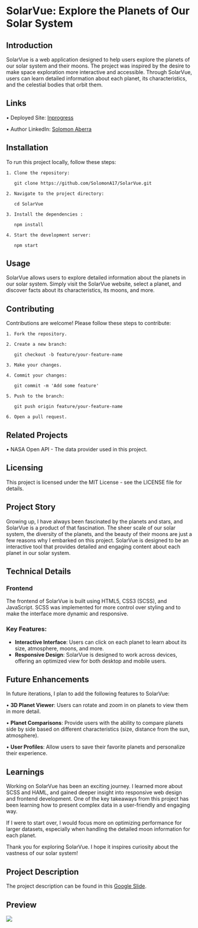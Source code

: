 # SolarVue: Explore the Planets of Our Solar System

## Introduction

SolarVue is a web application designed to help users explore the planets of our solar system and their moons. The project was inspired by the desire to make space exploration more interactive and accessible. Through SolarVue, users can learn detailed information about each planet, its characteristics, and the celestial bodies that orbit them.

## Links

• Deployed Site: [Inprogress](https://github.com/SolomonA17)

• Author LinkedIn: [Solomon Aberra](https://www.linkedin.com/in/solomon-aberra17/)

## Installation

To run this project locally, follow these steps:

    1. Clone the repository:
    
       git clone https://github.com/SolomonA17/SolarVue.git

    2. Navigate to the project directory:
    
       cd SolarVue
       
    3. Install the dependencies :
       
       npm install
       
    4. Start the development server:
       
       npm start

## Usage

SolarVue allows users to explore detailed information about the planets in our solar system. Simply visit the SolarVue website, select a planet, and discover facts about its characteristics, its moons, and more.

## Contributing

Contributions are welcome! Please follow these steps to contribute:

    1. Fork the repository.
    
    2. Create a new branch:
      
       git checkout -b feature/your-feature-name
       
    3. Make your changes.
    
    4. Commit your changes:
      
       git commit -m 'Add some feature'
       
    5. Push to the branch:
       
       git push origin feature/your-feature-name
       
    6. Open a pull request.

## Related Projects

• NASA Open API - The data provider used in this project.

## Licensing

This project is licensed under the MIT License - see the LICENSE file for details.

## Project Story

Growing up, I have always been fascinated by the planets and stars, and SolarVue is a product of that fascination. The sheer scale of our solar system, the diversity of the planets, and the beauty of their moons are just a few reasons why I embarked on this project. SolarVue is designed to be an interactive tool that provides detailed and engaging content about each planet in our solar system.

## Technical Details

### Frontend

The frontend of SolarVue is built using HTML5, CSS3 (SCSS), and JavaScript. SCSS was implemented for more control over styling and to make the interface more dynamic and responsive.

### Key Features:

- **Interactive Interface**: Users can click on each planet to learn about its size, atmosphere, moons, and more.
- **Responsive Design**: SolarVue is designed to work across devices, offering an optimized view for both desktop and mobile users.

## Future Enhancements

In future iterations, I plan to add the following features to SolarVue:

• **3D Planet Viewer**: Users can rotate and zoom in on planets to view them in more detail.

• **Planet Comparisons**: Provide users with the ability to compare planets side by side based on different characteristics (size, distance from the sun, atmosphere).

• **User Profiles**: Allow users to save their favorite planets and personalize their experience.

## Learnings

Working on SolarVue has been an exciting journey. I learned more about SCSS and HAML, and gained deeper insight into responsive web design and frontend development. One of the key takeaways from this project has been learning how to present complex data in a user-friendly and engaging way.

If I were to start over, I would focus more on optimizing performance for larger datasets, especially when handling the detailed moon information for each planet.

Thank you for exploring SolarVue. I hope it inspires curiosity about the vastness of our solar system!

## Project Description

The project description can be found in this [Google Slide](https://docs.google.com/document/d/your-link-here).

## Preview

![](https://media.giphy.com/media/n53ayMhbbkn2QHZSfA/giphy.gif)
